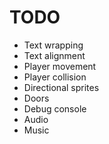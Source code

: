# TODO
- Text wrapping
- Text alignment
- Player movement
- Player collision
- Directional sprites
- Doors
- Debug console
- Audio
- Music